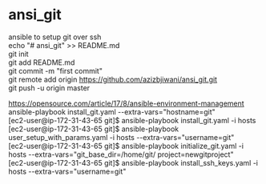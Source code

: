 # ansi_git  
ansible to setup git over ssh  
echo "# ansi_git" >> README.md  
git init  
git add README.md  
git commit -m "first commit"  
git remote add origin https://github.com/azizbjiwani/ansi_git.git  
git push -u origin master  
  
https://opensource.com/article/17/8/ansible-environment-management    
ansible-playbook install_git.yaml --extra-vars="hostname=git"  
[ec2-user@ip-172-31-43-65 git]$ ansible-playbook install_git.yaml -i hosts  
[ec2-user@ip-172-31-43-65 git]$ ansible-playbook user_setup_with_params.yaml -i hosts --extra-vars="username=git"  
[ec2-user@ip-172-31-43-65 git]$ ansible-playbook initialize_git.yaml -i hosts --extra-vars="git_base_dir=/home/git/ project=newgitproject"  
[ec2-user@ip-172-31-43-65 git]$ ansible-playbook install_ssh_keys.yaml -i hosts --extra-vars="username=git"  

